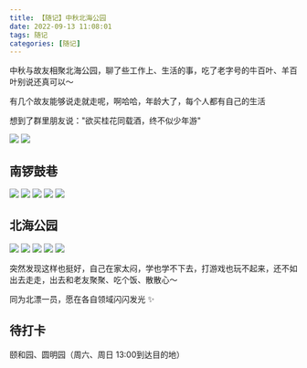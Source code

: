 ```yaml
---
title: 【随记】中秋北海公园
date: 2022-09-13 11:08:01
tags: 随记
categories: [随记]
---
```


中秋与故友相聚北海公园，聊了些工作上、生活的事，吃了老字号的牛百叶、羊百叶别说还真可以～

有几个故友能够说走就走呢，啊哈哈，年龄大了，每个人都有自己的生活

想到了群里朋友说："欲买桂花同载酒，终不似少年游"

<img src="https://raw.githubusercontent.com/xzMhehe/StaticFile_CDN/main/static/mo/20220913155950.png"/>

<img src="https://raw.githubusercontent.com/xzMhehe/StaticFile_CDN/main/static/mo/20220913155614.png"/>

## 南锣鼓巷
<img src="https://raw.githubusercontent.com/xzMhehe/StaticFile_CDN/main/static/mo/20220913155839.png"/>

<img src="https://raw.githubusercontent.com/xzMhehe/StaticFile_CDN/main/static/mo/20220913155652.png"/>

<img src="https://raw.githubusercontent.com/xzMhehe/StaticFile_CDN/main/static/mo/20220913155712.png"/>


<img src="https://raw.githubusercontent.com/xzMhehe/StaticFile_CDN/main/static/mo/20220913155750.png"/>

<img src="https://raw.githubusercontent.com/xzMhehe/StaticFile_CDN/main/static/mo/20220913160512.png"/>

## 北海公园

<img src="https://raw.githubusercontent.com/xzMhehe/StaticFile_CDN/main/static/mo/20220913160315.png"/>

<img src="https://raw.githubusercontent.com/xzMhehe/StaticFile_CDN/main/static/mo/20220913160650.png"/>

<img src="https://raw.githubusercontent.com/xzMhehe/StaticFile_CDN/main/static/mo/20220913160424.png"/>


<img src="https://raw.githubusercontent.com/xzMhehe/StaticFile_CDN/main/static/mo/20220913160356.png"/>

<img src="https://raw.githubusercontent.com/xzMhehe/StaticFile_CDN/main/static/mo/20220913162504.png"/>


突然发现这样也挺好，自己在家太闷，学也学不下去，打游戏也玩不起来，还不如出去走走，出去和老友聚聚、吃个饭、散散心～

同为北漂一员，愿在各自领域闪闪发光 ✨


## 待打卡
颐和园、圆明园（周六、周日 13:00到达目的地）